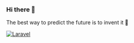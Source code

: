 ### Hi there 👋

The best way to predict the future is to invent it 🚀

[![Laravel](https://laravel.com/img/logotype.min.svg)](https://laravel.com/)
